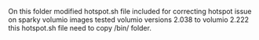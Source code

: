 On this folder modified hotspot.sh file included for correcting hotspot issue on sparky volumio images
tested volumio versions 2.038 to volumio 2.222
this hotspot.sh file need to copy /bin/  folder.


